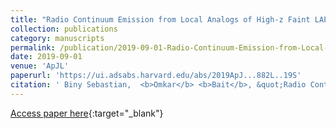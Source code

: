 ```yaml
---
title: "Radio Continuum Emission from Local Analogs of High-z Faint LAEs: Blueberry Galaxies"
collection: publications
category: manuscripts
permalink: /publication/2019-09-01-Radio-Continuum-Emission-from-Local-Analogs-of-High-z-Faint-LAEs-Blueberry-Galaxies
date: 2019-09-01
venue: 'ApJL'
paperurl: 'https://ui.adsabs.harvard.edu/abs/2019ApJ...882L..19S'
citation: ' Biny Sebastian,  <b>Omkar</b> <b>Bait</b>, &quot;Radio Continuum Emission from Local Analogs of High-z Faint LAEs: Blueberry Galaxies.&quot; ApJL, 2019.'
---
```

[Access paper here](https://ui.adsabs.harvard.edu/abs/2019ApJ...882L..19S){:target="_blank"}
